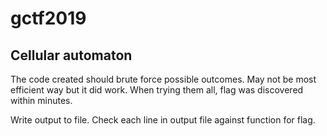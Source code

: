 # gctf2019

## Cellular automaton

The code created should brute force possible outcomes. May not be most efficient way but it did work. When trying them all, flag was discovered within minutes. 

Write output to file. Check each line in output file against function for flag. 

